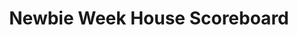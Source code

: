 ---
title: Newbie Week House Scoreboard
redirect_to: https://miro.com/app/board/uXjVPTL74Fs=/
redirect_from: 
  - /HouseScoreboard
  - /housescoreboard
---